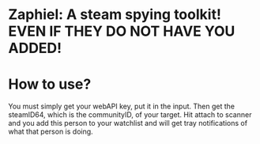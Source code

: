 # Zaphiel: A steam spying toolkit! EVEN IF THEY DO NOT HAVE YOU ADDED!

# How to use?
You must simply get your webAPI key, put it in the input.
Then get the steamID64, which is the communityID, of your target.
Hit attach to scanner and you add this person to your watchlist and will get tray notifications of what that person is doing.
